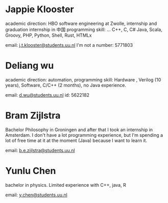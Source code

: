 # Jappie Klooster
academic direction: HBO software engineering at Zwolle, internship and graduation internship in 中国
programming skill: ... C++, C, C# Java, Scala, Groovy, PHP, Python, Shell,
Rust, HTMLx

email: j.t.klooster@students.uu.nl
I'm not a number: 5771803

# Deliang wu
academic direction: automation,
programming skill: Hardware , Verilog (10 years), Software, C/C++ (2 months), no Java experience.

email: d.wu@students.uu.nl
id: 5622182

# Bram Zijlstra
 Bachelor Philosophy in Groningen and after that I took an internship in
 Amsterdam. I don't have a lot programming experience, but I'm spending a
 lot of free time at it at the moment (Java) because I want to learn it.

email: b.e.zijlstra@students.uu.nl

# Yunlu Chen
bachelor in physics. Limited experience with C++, java, R

email: y.chen@students.uu.nl
